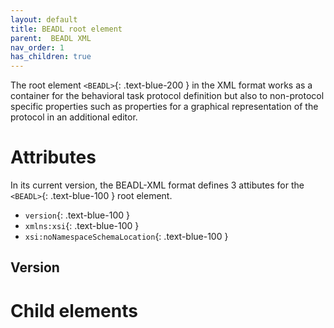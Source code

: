 ```yaml
---
layout: default
title: BEADL root element
parent:  BEADL XML
nav_order: 1
has_children: true
---
```

The root element `<BEADL>`{: .text-blue-200 } in the XML format works as a container for the behavioral task protocol definition but also to non-protocol specific properties such as properties for a graphical representation of the protocol in an additional editor.

# Attributes
In its current version, the BEADL-XML format defines 3 attibutes for the `<BEADL>`{: .text-blue-100 } root element.
- `version`{: .text-blue-100 }
- `xmlns:xsi`{: .text-blue-100 } 
- `xsi:noNamespaceSchemaLocation`{: .text-blue-100 } 

## Version

# Child elements